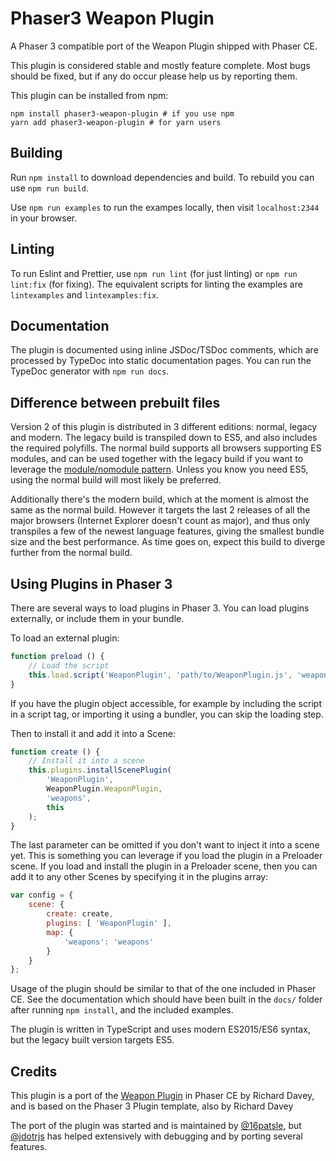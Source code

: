 # Phaser3 Weapon Plugin

A Phaser 3 compatible port of the Weapon Plugin shipped with Phaser CE.

This plugin is considered stable and mostly feature complete. Most bugs should be fixed, but if any do occur please help us by reporting them.

This plugin can be installed from npm:
```
npm install phaser3-weapon-plugin # if you use npm
yarn add phaser3-weapon-plugin # for yarn users
```

## Building

Run `npm install` to download dependencies and build. To rebuild you can use `npm run build`.

Use `npm run examples` to run the exampes locally, then visit `localhost:2344` in your browser.

## Linting

To run Eslint and Prettier, use `npm run lint` (for just linting) or `npm run lint:fix` (for fixing). The equivalent scripts for linting the examples are `lintexamples` and `lintexamples:fix`.

## Documentation

The plugin is documented using inline JSDoc/TSDoc comments, which are processed by TypeDoc into static documentation pages. You can run the TypeDoc generator with `npm run docs`.

## Difference between prebuilt files

Version 2 of this plugin is distributed in 3 different editions: normal, legacy and modern. The legacy build is transpiled down to ES5, and also includes the required polyfills. The normal build supports all browsers supporting ES modules, and can be used together with the legacy build if you want to leverage the
[module/nomodule pattern](https://philipwalton.com/articles/deploying-es2015-code-in-production-today/). Unless you know you need ES5, using the normal build will most likely be preferred.

Additionally there's the modern build, which at the moment is almost the same as the normal build. However it targets the last 2 releases of all the major browsers (Internet Explorer doesn't count as major), and thus only transpiles a few of the newest language features, giving the smallest bundle size and the best performance. As time goes on, expect this build to diverge further from the normal build.

## Using Plugins in Phaser 3

There are several ways to load plugins in Phaser 3. You can load plugins externally, or include them in your bundle.

To load an external plugin:

```js
function preload () {
    // Load the script
    this.load.script('WeaponPlugin', 'path/to/WeaponPlugin.js', 'weaponPlugin', 'weapons');
}
```

If you have the plugin object accessible, for example by including the script in a script tag, or importing it using a bundler, you can skip the loading step.

Then to install it and add it into a Scene:

```js
function create () {
    // Install it into a scene
    this.plugins.installScenePlugin(
        'WeaponPlugin',
        WeaponPlugin.WeaponPlugin,
        'weapons',
        this
    );
}
```

The last parameter can be omitted if you don't want to inject it into a scene yet. This is something you can leverage if you load the plugin in a Preloader scene. If you load and install the plugin in a Preloader scene, then you can add it to any other Scenes by specifying it in the plugins array:

```js
var config = {
    scene: {
        create: create,
        plugins: [ 'WeaponPlugin' ],
        map: {
            'weapons': 'weapons'
        }
    }
};
```

Usage of the plugin should be similar to that of the one included in Phaser CE. See the documentation which should have been built in the `docs/` folder after running `npm install`, and the included examples.

The plugin is written in TypeScript and uses modern ES2015/ES6 syntax, but the legacy built version targets ES5.

## Credits
This plugin is a port of the [Weapon Plugin](https://github.com/photonstorm/phaser-ce/blob/f2be9bef1d953c9cd55dcd8808d109fa96731126/src/plugins/weapon/WeaponPlugin.js) in Phaser CE by Richard Davey, and is based on the Phaser 3 Plugin template, also by Richard Davey

The port of the plugin was started and is maintained by [@16patsle](https://github.com/16patsle), but
[@jdotrjs](https://github.com/jdotrjs) has helped extensively with debugging and by
porting several features.
